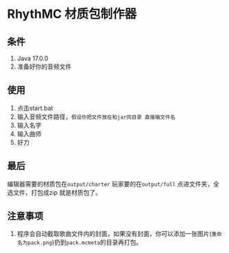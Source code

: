 # RhythMC 材质包制作器
## 条件
1. Java 17.0.0
2. 准备好你的音频文件
## 使用
1. 点击start.bat
2. 输入音频文件路径，`假设你把文件放在和jar同目录 直接输文件名`
3. 输入名字
4. 输入曲师
5. 好力
## 最后
编辑器需要的材质包在`output/charter`
玩家要的在`output/full`
点进文件夹，全选文件，打包成zip 就是材质包了。
## 注意事项
1. 程序会自动截取歌曲文件内的封面，如果没有封面，你可以添加一张图片(`重命名为pack.png`)扔到`pack.mcmeta`的目录再打包。
